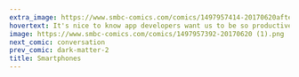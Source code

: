 ```yaml
---
extra_image: https://www.smbc-comics.com/comics/1497957414-20170620after.png
hovertext: It's nice to know app developers want us to be so productive.
image: https://www.smbc-comics.com/comics/1497957392-20170620 (1).png
next_comic: conversation
prev_comic: dark-matter-2
title: Smartphones
---
```


